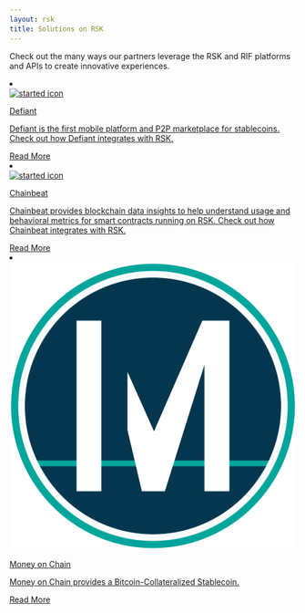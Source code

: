 ```yaml
---
layout: rsk
title: Solutions on RSK
---
```


Check out the many ways our partners leverage the RSK and RIF
platforms and APIs to create innovative experiences.

<div class="row features-list">
    <li class="col-xl-6 col-md-6">
        <div class="feature-card">
            <a href="/solutions/defiant/">
                <div class="icon rif h-100">
                    <div class="icon-cont text-center my-auto">
                        <img src="/assets/img/solutions/defiant/defiant-logo.png" alt="started icon">
                    </div>
                </div>
            </a>
            <div class="content">
                <a href="/solutions/defiant/">
                    <div class="content-container">
                        <p class="card-title rsk_green">Defiant</p>
                        <p class="card-desc">Defiant is the first mobile platform and P2P marketplace for stablecoins. Check out how Defiant integrates with RSK.</p>
                    </div>
                </a>
                <div class="btn-container">
                    <span></span>
                    <a class="green" href="/solutions/defiant/">Read More</a>
                </div>
            </div>
        </div>
    </li>
    <li class="col-xl-6 col-md-6">
        <div class="feature-card">
            <a href="/solutions/chainbeat/">
                <div class="icon rif h-100">
                    <div class="icon-cont text-center my-auto px-1">
                        <img src="/assets/img/solutions/chainbeat/chainbeat-logo-v.png" alt="started icon">
                    </div>
                </div>
            </a>
            <div class="content">
                <a href="/solutions/chainbeat/">
                    <div class="content-container">
                        <p class="card-title rsk_green">Chainbeat</p>
                        <p class="card-desc">Chainbeat provides blockchain data insights to help understand usage and behavioral metrics for smart contracts running on RSK. Check out how Chainbeat integrates with RSK.</p>
                    </div>
                </a>
                <div class="btn-container">
                    <span></span>
                    <a class="green" href="/solutions/chainbeat/">Read More</a>
                </div>
            </div>
        </div>
    </li>
    <li class="col-xl-6 col-md-6">
        <div class="feature-card">
            <a href="/solutions/moneyonchain/">
                <div class="icon rif h-100">
                    <div class="icon-cont text-center my-auto px-1">
                        <img src="/assets/img/solutions/moneyonchain/logo_moc.png" alt="started icon">
                    </div>
                </div>
            </a>
            <div class="content">
                <a href="/solutions/moneyonchain/">
                    <div class="content-container">
                        <p class="card-title rsk_green">Money on Chain</p>
                        <p class="card-desc">Money on Chain provides a Bitcoin-Collateralized Stablecoin.</p>
                    </div>
                </a>
                <div class="btn-container">
                    <span></span>
                    <a class="green" href="/solutions/moneyonchain/">Read More</a>
                </div>
            </div>
        </div>
    </li>
</div>
